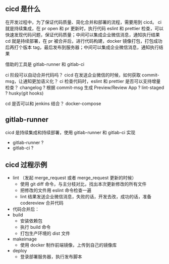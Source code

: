 ## cicd 是什么

在开发过程中，为了保证代码质量、简化合并和部署的流程，需要用到 cicd。
ci 就是持续集成，在 pr open 和 pr 更新时，执行代码 eslint 和 prettier 检查，可以快速发现代码问题，保证代码质量；中间可以集成企业微信消息，通知执行结果
cd 就是持续部署，在 pr 被合并后，进行代码构建，docker 镜像打包，打包成功后再打个版本 tag，最后发布到服务器；中间可以集成企业微信消息，通知执行结果

借助的工具是 gitlab-runner 和 gitlab-ci

ci 阶段可以自动合并代码吗？
cicd 在发送企业微信的时候，如何获取 commit-msg，让通知更加语义化？
ci 检查代码时，eslint 和 prettier 是否可以支持增量检查？
changelog ? 根据 commit-msg 生成
Preview/Review App ?
lint-staged ?
husky(git hooks)

cd 是否可以和 jenkins 结合？
docker-compose

## gitlab-runner

cicd 是持续集成和持续部署，使用 gitlab-runner 和 gitlab-ci 实现

- gitlab-runner ?
- gitlab-ci ?

<!-- stages:
  - install
  - build
  - makeimage
  - publish
  - buildNotify
  - deploy

include:
  - local: .gitlab/ci/build.yaml
  - local: .gitlab/ci/publish.yaml
  - local: '.gitlab-ci-payroll.yml'

image: node:14.15.0

variables:
  SSH_OPTS: '-o UserKnownHostsFile=/dev/null -o StrictHostKeyChecking=no'
  PAYROLL_IMAGE_PATH: harbor.peoplus.cn/f2e/venus/venus-frontend/feature/payroll:latest
  PERFORMANCE_IMAGE_PATH: harbor.peoplus.cn/performance/venusweb:pmu-last
  WeChat_KEY: b8a8681b-2e3f-400c-bb7c-1a0fa05b7978

.cache: &cache
  key: '${CI_PROJECT_PATH}-${CI_COMMIT_REF_SLUG}'
  paths:
    - ci_cache/
    - node_modules/

### stable/commission 分支
build_stable_commission_job:
  stage: build
  cache:
    <<: *cache
  script:
    - mkdir -p /usr/local/ci_yarn_cache
    - set NODE_OPTIONS=--max-old-space-size=4096
    - yarn config set cache-folder /usr/local/ci_yarn_cache
    - yarn config set registry https://registry.npmmirror.com
    - rm -rf node_modules/
    - yarn install
    - NODE_OPTIONS=--max_old_space_size=8192 yarn run build-all develop commission login f2e
  artifacts:
    paths:
      - dist/
      - Dockerfile
  only:
    - feature/commission
    - stable/commission

makeimage_stable_commission_job:
  image: docker:stable
  services:
    - docker:dind
  before_script:
    - docker info
  stage: makeimage
  script:
    - docker build --pull -t harbor.peoplus.cn/peoplus-v2/venusweb:test .
    - docker login -u ${HARBOR_USERNAME} -p ${HARBOR_PASSWORD} http://harbor.peoplus.cn
    - docker push harbor.peoplus.cn/peoplus-v2/venusweb:test
    - docker rmi harbor.peoplus.cn/peoplus-v2/venusweb:test
  only:
    - feature/commission
    - stable/commission

deploy_stable_commission_job:
  stage: deploy
  before_script:
    - 'which ssh-agent || ( apt-get update -y && apt-get install openssh-client -y )'
    - eval $(ssh-agent -s)
    - echo "${DEPLOY_TEST_SSH_KEY}" | tr -d '\r' | ssh-add - > /dev/null
    - mkdir -p ~/.ssh
    - chmod 700 ~/.ssh
  script:
    - ssh $SSH_OPTS ${DEPLOY_TEST_HOST} -p ${SSH_PORT}  "docker pull harbor.peoplus.cn/peoplus-v2/venusweb:test; docker pull harbor.peoplus.cn/venus/loopback:test; eroadctl proxima_test reload;"
    - echo "http://${DEPLOY_TEST_HOST}:${DEPLOY_TEST_PORT}"
  only:
    - feature/commission
    - stable/commission
  when: manual -->

## cicd 过程示例

- lint （发起 merge_request 或者 merge_request 更新的时候）
  - 使用 git diff 命令，与主分枝对比，找出本次更新修改的所有文件
  - 把修改的文件用 eslint 命令检查一遍
  - lint 结果发送企业微信消息，失败的话，开发去改，成功的话，准备 codereview 合并代码
- 代码合并后：
- build
  - 安装依赖包
  - 执行 build 命令
  - 打包生产环境的 dist 文件
- makeimage
  - 使用 docker 制作前端镜像，上传到自己的镜像库
- deploy
  - 登录部署服务器，执行发布脚本
